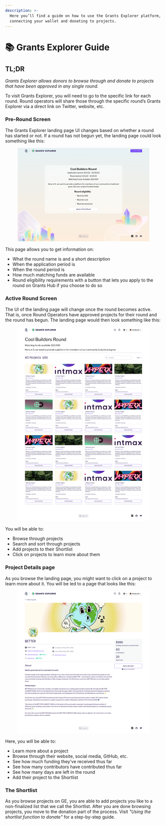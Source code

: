 ```yaml
---
description: >-
  Here you’ll find a guide on how to use the Grants Explorer platform, including
  connecting your wallet and donating to projects.
---
```


# 📚 Grants Explorer Guide

## TL;DR

_Grants Explorer allows donors to browse through and donate to projects that have been approved in any single round._

To visit Grants Explorer, you will need to go to the specific link for each round. Round operators will share those through the specific round’s Grants Explorer via a direct link on Twitter, website, etc.

### Pre-Round Screen

The Grants Explorer landing page UI changes based on whether a round has started or not. If a round has not begun yet, the landing page could look something like this:

<figure><img src="../../.gitbook/assets/App. landing.png" alt=""><figcaption></figcaption></figure>

This page allows you to get information on:

* What the round name is and a short description
* When the application period is
* When the round period is
* How much matching funds are available
* Round eligibility requirements with a button that lets you apply to the round on Grants Hub if you choose to do so

### Active Round Screen

The UI of the landing page will change once the round becomes active. That is, once Round Operators have approved projects for their round and the round has begun. The landing page would then look something like this:

<figure><img src="../../.gitbook/assets/Landing.png" alt=""><figcaption></figcaption></figure>

You will be able to:

* Browse through projects
* Search and sort through projects
* Add projects to their Shortlist
* Click on projects to learn more about them

### Project Details page

As you browse the landing page, you might want to click on a project to learn more about it. You will be led to a page that looks like this:

<figure><img src="../../.gitbook/assets/Project Details.png" alt=""><figcaption></figcaption></figure>

Here, you will be able to:

* Learn more about a project
* Browse through their website, social media, GitHub, etc.
* See how much funding they’ve received thus far
* See how many contributors have contributed thus far
* See how many days are left in the round
* Add their project to the Shortlist

### The Shortlist

As you browse projects on GE, you are able to add projects you like to a non-finalized list that we call the Shortlist. After you are done browsing projects, you move to the donation part of the process. Visit _"Using the shortlist function to donate"_ for a step-by-step guide.&#x20;
